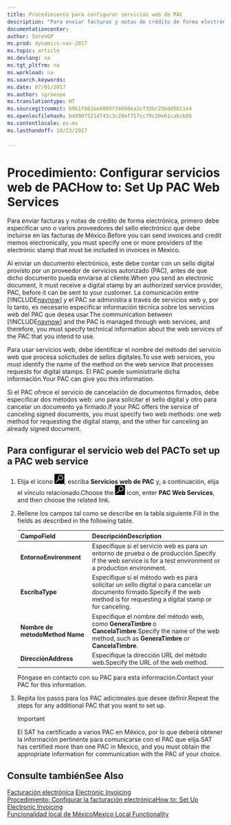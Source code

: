 ```yaml
---
title: Procedimiento para configurar servicios web de PAC
description: "Para enviar facturas y notas de crédito de forma electrónica, primero debe especificar uno o varios proveedores del sello electrónico que debe incluirse en las facturas de México."
documentationcenter: 
author: SorenGP
ms.prod: dynamics-nav-2017
ms.topic: article
ms.devlang: na
ms.tgt_pltfrm: na
ms.workload: na
ms.search.keywords: 
ms.date: 07/01/2017
ms.author: sgroespe
ms.translationtype: HT
ms.sourcegitcommit: b9b1f062ee6009f34698ea2cf33bc25bdd5b11e4
ms.openlocfilehash: b48907521d743c3c28ef757cc79c20e01cabcb85
ms.contentlocale: es-mx
ms.lasthandoff: 10/23/2017

---
```

# <a name="how-to-set-up-pac-web-services"></a><span data-ttu-id="346e2-103">Procedimiento: Configurar servicios web de PAC</span><span class="sxs-lookup"><span data-stu-id="346e2-103">How to: Set Up PAC Web Services</span></span>
<span data-ttu-id="346e2-104">Para enviar facturas y notas de crédito de forma electrónica, primero debe especificar uno o varios proveedores del sello electrónico que debe incluirse en las facturas de México.</span><span class="sxs-lookup"><span data-stu-id="346e2-104">Before you can send invoices and credit memos electronically, you must specify one or more providers of the electronic stamp that must be included in invoices in Mexico.</span></span>  

<span data-ttu-id="346e2-105">Al enviar un documento electrónico, este debe contar con un sello digital provisto por un proveedor de servicios autorizado (PAC), antes de que dicho documento pueda enviarse al cliente.</span><span class="sxs-lookup"><span data-stu-id="346e2-105">When you send an electronic document, it must receive a digital stamp by an authorized service provider, PAC, before it can be sent to your customer.</span></span> <span data-ttu-id="346e2-106">La comunicación entre [!INCLUDE[navnow](../../includes/navnow_md.md)] y el PAC se administra a través de servicios web y, por lo tanto, es necesario especificar información técnica sobre los servicios web del PAC que desea usar.</span><span class="sxs-lookup"><span data-stu-id="346e2-106">The communication between [!INCLUDE[navnow](../../includes/navnow_md.md)] and the PAC is managed through web services, and therefore, you must specify technical information about the web services of the PAC that you intend to use.</span></span>  

<span data-ttu-id="346e2-107">Para usar servicios web, debe identificar el nombre del método del servicio web que procesa solicitudes de sellos digitales.</span><span class="sxs-lookup"><span data-stu-id="346e2-107">To use web services, you must identify the name of the method on the web service that processes requests for digital stamps.</span></span> <span data-ttu-id="346e2-108">El PAC puede suministrarle dicha información.</span><span class="sxs-lookup"><span data-stu-id="346e2-108">Your PAC can give you this information.</span></span>  

<span data-ttu-id="346e2-109">Si el PAC ofrece el servicio de cancelación de documentos firmados, debe especificar dos métodos web: uno para solicitar el sello digital y otro para cancelar un documento ya firmado.</span><span class="sxs-lookup"><span data-stu-id="346e2-109">If your PAC offers the service of canceling signed documents, you must specify two web methods: one web method for requesting the digital stamp, and the other for canceling an already signed document.</span></span>  

## <a name="to-set-up-a-pac-web-service"></a><span data-ttu-id="346e2-110">Para configurar el servicio web del PAC</span><span class="sxs-lookup"><span data-stu-id="346e2-110">To set up a PAC web service</span></span>  

1.  <span data-ttu-id="346e2-111">Elija el icono ![Buscar página o informe](../../media/ui-search/search_small.png "icono de Buscar página o informe"), escriba **Servicios web de PAC** y, a continuación, elija el vínculo relacionado.</span><span class="sxs-lookup"><span data-stu-id="346e2-111">Choose the ![Search for Page or Report](../../media/ui-search/search_small.png "Search for Page or Report icon") icon, enter **PAC Web Services**, and then choose the related link.</span></span>  
2.  <span data-ttu-id="346e2-112">Rellene los campos tal como se describe en la tabla siguiente.</span><span class="sxs-lookup"><span data-stu-id="346e2-112">Fill in the fields as described in the following table.</span></span>  

    |<span data-ttu-id="346e2-113">Campo</span><span class="sxs-lookup"><span data-stu-id="346e2-113">Field</span></span>|<span data-ttu-id="346e2-114">Descripción</span><span class="sxs-lookup"><span data-stu-id="346e2-114">Description</span></span>|  
    |------------------------------------|---------------------------------------|  
    |<span data-ttu-id="346e2-115">**Entorno**</span><span class="sxs-lookup"><span data-stu-id="346e2-115">**Environment**</span></span>|<span data-ttu-id="346e2-116">Especifique si el servicio web es para un entorno de prueba o de producción.</span><span class="sxs-lookup"><span data-stu-id="346e2-116">Specify if the web service is for a test environment or a production environment.</span></span>|  
    |<span data-ttu-id="346e2-117">**Escriba**</span><span class="sxs-lookup"><span data-stu-id="346e2-117">**Type**</span></span>|<span data-ttu-id="346e2-118">Especifique si el método web es para solicitar un sello digital o para cancelar un documento firmado.</span><span class="sxs-lookup"><span data-stu-id="346e2-118">Specify if the web method is for requesting a digital stamp or for canceling.</span></span>|  
    |<span data-ttu-id="346e2-119">**Nombre de método**</span><span class="sxs-lookup"><span data-stu-id="346e2-119">**Method Name**</span></span>|<span data-ttu-id="346e2-120">Especifique el nombre del método web, como **GeneraTimbre** o **CancelaTimbre**.</span><span class="sxs-lookup"><span data-stu-id="346e2-120">Specify the name of the web method, such as **GeneraTimbre** or **CancelaTimbre**.</span></span>|  
    |<span data-ttu-id="346e2-121">**Dirección**</span><span class="sxs-lookup"><span data-stu-id="346e2-121">**Address**</span></span>|<span data-ttu-id="346e2-122">Especifique la dirección URL del método web.</span><span class="sxs-lookup"><span data-stu-id="346e2-122">Specify the URL of the web method.</span></span>|  

    <span data-ttu-id="346e2-123">Póngase en contacto con su PAC para esta información.</span><span class="sxs-lookup"><span data-stu-id="346e2-123">Contact your PAC for this information.</span></span>  

5.  <span data-ttu-id="346e2-124">Repita los pasos para los PAC adicionales que desee definir.</span><span class="sxs-lookup"><span data-stu-id="346e2-124">Repeat the steps for any additional PAC that you want to set up.</span></span>  

    > [!IMPORTANT]  
    >  <span data-ttu-id="346e2-125">El SAT ha certificado a varios PAC en México, por lo que deberá obtener la información pertinente para comunicarse con el PAC que elija.</span><span class="sxs-lookup"><span data-stu-id="346e2-125">SAT has certified more than one PAC in Mexico, and you must obtain the appropriate information for communication with the PAC of your choice.</span></span>  

## <a name="see-also"></a><span data-ttu-id="346e2-126">Consulte también</span><span class="sxs-lookup"><span data-stu-id="346e2-126">See Also</span></span>  
 <span data-ttu-id="346e2-127">[Facturación electrónica](electronic-invoicing.md) </span><span class="sxs-lookup"><span data-stu-id="346e2-127">[Electronic Invoicing](electronic-invoicing.md) </span></span>  
 [<span data-ttu-id="346e2-128">Procedimiento: Configurar la facturación electrónica</span><span class="sxs-lookup"><span data-stu-id="346e2-128">How to: Set Up Electronic Invoicing</span></span>](how-to-set-up-electronic-invoicing.md)  
 [<span data-ttu-id="346e2-129">Funcionalidad local de México</span><span class="sxs-lookup"><span data-stu-id="346e2-129">Mexico Local Functionality</span></span>](mexico-local-functionality.md)

